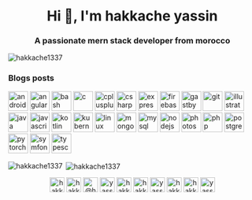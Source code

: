 
<h1 align="center">Hi 👋, I'm hakkache yassin</h1>
<h3 align="center">A passionate mern stack developer from morocco</h3>

<p align="left"> <img src="https://komarev.com/ghpvc/?username=hakkache1337" alt="hakkache1337" /> </p>

### Blogs posts
<!-- BLOG-POST-LIST:START -->
<!-- BLOG-POST-LIST:END -->

<p align="left"><img src="https://devicons.github.io/devicon/devicon.git/icons/android/android-original-wordmark.svg" alt="android" width="40" height="40"/> <img src="https://devicons.github.io/devicon/devicon.git/icons/angularjs/angularjs-original.svg" alt="angularjs" width="40" height="40"/> <img src="https://www.vectorlogo.zone/logos/gnu_bash/gnu_bash-icon.svg" alt="bash" width="40" height="40"/> <img src="https://devicons.github.io/devicon/devicon.git/icons/c/c-original.svg" alt="c" width="40" height="40"/> <img src="https://devicons.github.io/devicon/devicon.git/icons/cplusplus/cplusplus-original.svg" alt="cplusplus" width="40" height="40"/> <img src="https://devicons.github.io/devicon/devicon.git/icons/csharp/csharp-original.svg" alt="csharp" width="40" height="40"/> <img src="https://devicons.github.io/devicon/devicon.git/icons/express/express-original-wordmark.svg" alt="express" width="40" height="40"/> <img src="https://www.vectorlogo.zone/logos/firebase/firebase-icon.svg" alt="firebase" width="40" height="40"/> <img src="https://www.vectorlogo.zone/logos/gatsbyjs/gatsbyjs-icon.svg" alt="gastby" width="40" height="40"/> <img src="https://www.vectorlogo.zone/logos/git-scm/git-scm-icon.svg" alt="git" width="40" height="40"/> <img src="https://www.vectorlogo.zone/logos/adobe_illustrator/adobe_illustrator-icon.svg" alt="illustrator" width="40" height="40"/> <img src="https://devicons.github.io/devicon/devicon.git/icons/java/java-original-wordmark.svg" alt="java" width="40" height="40"/> <img src="https://devicons.github.io/devicon/devicon.git/icons/javascript/javascript-original.svg" alt="javascript" width="40" height="40"/> <img src="https://www.vectorlogo.zone/logos/kotlinlang/kotlinlang-icon.svg" alt="kotlin" width="40" height="40"/> <img src="https://www.vectorlogo.zone/logos/kubernetes/kubernetes-icon.svg" alt="kubernetes" width="40" height="40"/> <img src="https://devicons.github.io/devicon/devicon.git/icons/linux/linux-original.svg" alt="linux" width="40" height="40"/> <img src="https://devicons.github.io/devicon/devicon.git/icons/mongodb/mongodb-original-wordmark.svg" alt="mongodb" width="40" height="40"/> <img src="https://devicons.github.io/devicon/devicon.git/icons/mysql/mysql-original-wordmark.svg" alt="mysql" width="40" height="40"/> <img src="https://devicons.github.io/devicon/devicon.git/icons/nodejs/nodejs-original-wordmark.svg" alt="nodejs" width="40" height="40"/> <img src="https://devicons.github.io/devicon/devicon.git/icons/photoshop/photoshop-plain.svg" alt="photoshop" width="40" height="40"/> <img src="https://devicons.github.io/devicon/devicon.git/icons/php/php-original.svg" alt="php" width="40" height="40"/> <img src="https://devicons.github.io/devicon/devicon.git/icons/postgresql/postgresql-original-wordmark.svg" alt="postgresql" width="40" height="40"/> <img src="https://www.vectorlogo.zone/logos/pytorch/pytorch-icon.svg" alt="pytorch" width="40" height="40"/> <img src="https://symfony.com/logos/symfony_black_03.svg" alt="symfony" width="40" height="40"/> <img src="https://devicons.github.io/devicon/devicon.git/icons/typescript/typescript-original.svg" alt="typescript" width="40" height="40"/></p><p><img align="left" src="https://github-readme-stats.vercel.app/api/top-langs/?username=hakkache1337&layout=compact&hide=html" alt="hakkache1337" /></p>

<p>&nbsp;<img align="center" src="https://github-readme-stats.vercel.app/api?username=hakkache1337&show_icons=true" alt="hakkache1337" /></p>

<p align="center">
<a href="https://codepen.io/hakkache1337" target="blank"><img align="center" src="https://cdn.jsdelivr.net/npm/simple-icons@3.0.1/icons/codepen.svg" alt="hakkache1337" height="30" width="30" /></a>
<a href="https://dev.to/hakkache1337" target="blank"><img align="center" src="https://cdn.jsdelivr.net/npm/simple-icons@3.0.1/icons/dev-dot-to.svg" alt="hakkache1337" height="30" width="30" /></a>
<a href="https://twitter.com/@hakkacheyassin1" target="blank"><img align="center" src="https://cdn.jsdelivr.net/npm/simple-icons@3.0.1/icons/twitter.svg" alt="@hakkacheyassin1" height="30" width="30" /></a>
<a href="https://linkedin.com/in/yassine hakkache" target="blank"><img align="center" src="https://cdn.jsdelivr.net/npm/simple-icons@3.0.1/icons/linkedin.svg" alt="yassine hakkache" height="30" width="30" /></a>
<a href="https://stackoverflow.com/users/hakkacheyassin1234" target="blank"><img align="center" src="https://cdn.jsdelivr.net/npm/simple-icons@3.0.1/icons/stackoverflow.svg" alt="hakkacheyassin1234" height="30" width="30" /></a>
<a href="https://codesandbox.com/hakkache1337" target="blank"><img align="center" src="https://cdn.jsdelivr.net/npm/simple-icons@3.0.1/icons/codesandbox.svg" alt="hakkache1337" height="30" width="30" /></a>
<a href="https://kaggle.com/yassine hakkache" target="blank"><img align="center" src="https://cdn.jsdelivr.net/npm/simple-icons@3.0.1/icons/kaggle.svg" alt="yassine hakkache" height="30" width="30" /></a>
<a href="https://fb.com/hakkacheyassin" target="blank"><img align="center" src="https://cdn.jsdelivr.net/npm/simple-icons@3.0.1/icons/facebook.svg" alt="hakkacheyassin" height="30" width="30" /></a>
<a href="https://instagram.com/hakkacheyassine" target="blank"><img align="center" src="https://cdn.jsdelivr.net/npm/simple-icons@3.0.1/icons/instagram.svg" alt="hakkacheyassine" height="30" width="30" /></a>
<a href="https://www.youtube.com/c/yassine hakkache" target="blank"><img align="center" src="https://cdn.jsdelivr.net/npm/simple-icons@3.0.1/icons/youtube.svg" alt="yassine hakkache" height="30" width="30" /></a>
</p>

